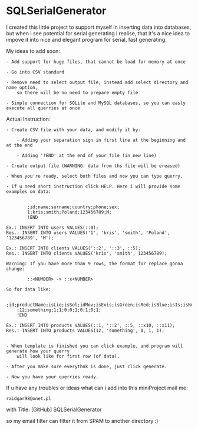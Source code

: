# SQLSerialGenerator

I created this little project to support myself in inserting data into databases, 
but when i see potential for serial generating i realise, that it's a nice idea to impove it
into nice and elegant program for serial, fast generating.

My ideas to add soon:

	- Add support for huge files, that cannot be load for memory at once

	- Go into CSV standard

	- Remove need to select output file, instead add select directory and name option, 
		so there will be no need to prepare empty file

	- Simple connection for SQLite and MySQL databases, so you can easly execute all querries at once

Actual Instruction:

	- Create CSV file with your data, and modify it by:

		- Adding your separation sign in first line at the beginning and at the end

		- Adding '!END' at the end of your file (in new line)

	- Create output file (WARNING: data from ths file will be ereased)

	- When you're ready, select both files and now you can type querry.

	- If u need short instruction click HELP. Here i will provide some examples on data:


			;id;name;surname;country;phone;sex;
			1;kris;smith;Poland;123456789;M;
			!END

	Ex.: INSERT INTO users VALUES(::0);
	Res.: INSERT INTO users VALUES('1', 'kris', 'smith', 'Poland', '123456789', 'M');

	Ex.: INSERT INTO clients VALUES('::2', '::3', ::5);
	Res.: INSERT INTO clients VALUES('kris', 'smith', 123456789);

	Warning: If you have more than 9 rows, the format for replace gonna change:

			::<NUMBER> -> ::x<NUMBER>

	So for data like:

		;id;productName;isLiq;isSol;idMov;isExis;isGreen;isRed;isBlue;isIs;isNotIs;
		;12;something;1;1;0;0;1;0;1;0;1;
		!END

	Ex.: INSERT INTO products VALUES(::1, '::2', ::5, ::x10, ::x11);
	Res.: INSERT INTO products VALUES(12, 'something', 0, 1, 1);


	- When template is finished you can click example, and program will generate how your querry
		will look like for first row (of data).

	- After you make sure everythnk is done, just click generate.

	- Now you have your querries ready.


If u have any troubles or ideas what can i add into this miniProject mail me:

	raidgar98@onet.pl

with Title: [GitHub] SQLSerialGenerator

so my email filter can filter it from SPAM to another directory :)
